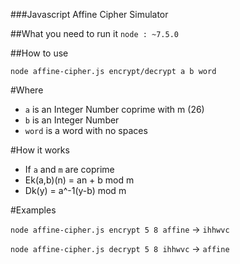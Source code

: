 ###Javascript Affine Cipher Simulator

##What you need to run it
`node : ~7.5.0`

##How to use

`node affine-cipher.js encrypt/decrypt a b word`

#Where
 - `a` is an Integer Number coprime with m (26)
 - `b` is an Integer Number
 - `word` is a word with no spaces
 
 #How it works
 
  - If `a` and `m` are coprime
  - Ek(a,b)(n) = an + b mod m
  - Dk(y) = a^-1(y-b) mod m
  
  #Examples
  
   `node affine-cipher.js encrypt 5 8 affine` -> `ihhwvc`
   
   `node affine-cipher.js decrypt 5 8 ihhwvc` -> `affine`
